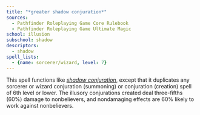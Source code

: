 ```yaml
---
title: "*greater shadow conjuration*"
sources:
  - Pathfinder Roleplaying Game Core Rulebook
  - Pathfinder Roleplaying Game Ultimate Magic
school: illusion
subschool: shadow
descriptors:
  - shadow
spell_lists:
  - {name: sorcerer/wizard, level: 7}
---
```


This spell functions like [*shadow conjuration*](/spells/shadow-conjuration/), except that it duplicates any sorcerer or wizard conjuration (summoning) or conjuration (creation) spell of 6th level or lower. The illusory conjurations created deal three-fifths (60%) damage to nonbelievers, and nondamaging effects are 60% likely to work against nonbelievers.

